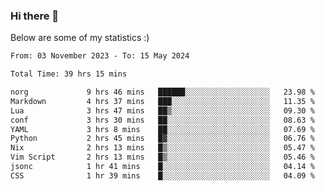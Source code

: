 ### Hi there 👋
Below are some of my statistics :)

<!--START_SECTION:waka-->

```txt
From: 03 November 2023 - To: 15 May 2024

Total Time: 39 hrs 15 mins

norg             9 hrs 46 mins   ██████░░░░░░░░░░░░░░░░░░░   23.98 %
Markdown         4 hrs 37 mins   ███░░░░░░░░░░░░░░░░░░░░░░   11.35 %
Lua              3 hrs 47 mins   ██▒░░░░░░░░░░░░░░░░░░░░░░   09.30 %
conf             3 hrs 30 mins   ██░░░░░░░░░░░░░░░░░░░░░░░   08.63 %
YAML             3 hrs 8 mins    ██░░░░░░░░░░░░░░░░░░░░░░░   07.69 %
Python           2 hrs 45 mins   █▓░░░░░░░░░░░░░░░░░░░░░░░   06.76 %
Nix              2 hrs 13 mins   █▒░░░░░░░░░░░░░░░░░░░░░░░   05.47 %
Vim Script       2 hrs 13 mins   █▒░░░░░░░░░░░░░░░░░░░░░░░   05.46 %
jsonc            1 hr 41 mins    █░░░░░░░░░░░░░░░░░░░░░░░░   04.14 %
CSS              1 hr 39 mins    █░░░░░░░░░░░░░░░░░░░░░░░░   04.09 %
```

<!--END_SECTION:waka-->

<!--
**KlapenHz/KlapenHz** is a ✨ _special_ ✨ repository because its `README.md` (this file) appears on your GitHub profile.

Here are some ideas to get you started:

- 🔭 I’m currently working on ...
- 🌱 I’m currently learning ...
- 👯 I’m looking to collaborate on ...
- 🤔 I’m looking for help with ...
- 💬 Ask me about ...
- 📫 How to reach me: ...
- 😄 Pronouns: ...
- ⚡ Fun fact: ...
-->
